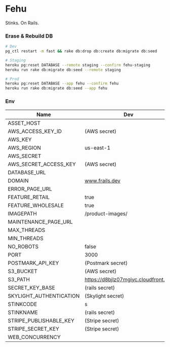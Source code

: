 # Fehu

Stinks. On Rails.

### Erase & Rebuild DB
```bash
# Dev
pg_ctl restart -m fast && rake db:drop db:create db:migrate db:seed

# Staging
heroku pg:reset DATABASE --remote staging --confirm fehu-staging
heroku run rake db:migrate db:seed --remote staging

# Prod
heroku pg:reset DATABASE --app fehu --confirm fehu
heroku run rake db:migrate db:seed --app fehu
```

### Env
Name | Dev | Staging | Prod
-----|-----|---------|-----
ASSET_HOST              |                                      | https://d1u99obtriaki8.cloudfront.net                              | https://d2z3gzdp2lgn3a.cloudfront.net
AWS_ACCESS_KEY_ID       | (AWS secret)                         | (AWS secret)                                                       | (AWS secret)
AWS_KEY                 |                                      | (AWS Secret)                                                       | (AWS secret)
AWS_REGION              | us-east-1                            | us-west-2                                                          | us-west-2
AWS_SECRET              |                                      | (AWS Secret)                                                       | (AWS secret)
AWS_SECRET_ACCESS_KEY   | (AWS secret)                         | (AWS secret)                                                       | (AWS secret)
DATABASE_URL            |                                      | (Heroku Postgres secret)                                           | (Heroku Postgres secret)
DOMAIN                  | www.frails.dev                       | https://fehu-staging.herokuapp.com                                 | https://www.fehuleather.com
ERROR_PAGE_URL          |                                      | https://d8bjlz07mgiyc.cloudfront.net/rails/static/error.html       | https://d8bjlz07mgiyc.cloudfront.net/rails/static/error.html
FEATURE_RETAIL          | true                                 | false                                                              | false
FEATURE_WHOLESALE       | true                                 | false                                                              | false
IMAGEPATH               | /product-images/                     | https://d8bjlz07mgiyc.cloudfront.net/rails/products/               | https://d8bjlz07mgiyc.cloudfront.net/rails/products/
MAINTENANCE_PAGE_URL    |                                      | https://d8bjlz07mgiyc.cloudfront.net/rails/static/maintenance.html | https://d8bjlz07mgiyc.cloudfront.net/rails/static/maintenance.html
MAX_THREADS             |                                      | 1                                                                  | 1
MIN_THREADS             |                                      | 1                                                                  | 1
NO_ROBOTS               | false                                | true                                                               | false
PORT                    | 3000                                 | 3000                                                               | 3000
POSTMARK_API_KEY        | (Postmark secret)                    | (Postmark secret)                                                  | (Postmark secret)
S3_BUCKET               | (AWS secret)                         | (AWS secret)                                                       | (AWS secret)
S3_PATH                 | https://d8bjlz07mgiyc.cloudfront.net | https://d8bjlz07mgiyc.cloudfront.net                               | https://d8bjlz07mgiyc.cloudfront.net
SECRET_KEY_BASE         | (rails secret)                       | (rails secret)                                                     | (rails secret)
SKYLIGHT_AUTHENTICATION | (Skylight secret)                    | (Skylight secret)                                                  | (Skylight secret)
STINKCODE               | s                                    | (rails secret)                                                     | (rails secret)
STINKNAME               | (rails secret)                       | (rails secret)                                                     | (rails secret)
STRIPE_PUBLISHABLE_KEY  | (Stripe secret)                      | (Stripe secret)                                                    | (Stripe secret)
STRIPE_SECRET_KEY       | (Stripe secret)                      | (Stripe secret)                                                    | (Stripe secret)
WEB_CONCURRENCY         |                                      | 3                                                                  | 3
